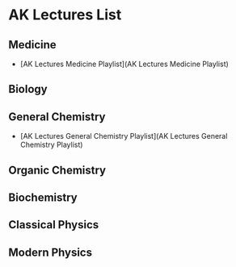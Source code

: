 # AK Lectures List

## Medicine

- [AK Lectures Medicine Playlist](AK Lectures Medicine Playlist)

## Biology 

## General Chemistry

- [AK Lectures General Chemistry Playlist](AK Lectures General Chemistry Playlist)

## Organic Chemistry

## Biochemistry

## Classical Physics


## Modern Physics

